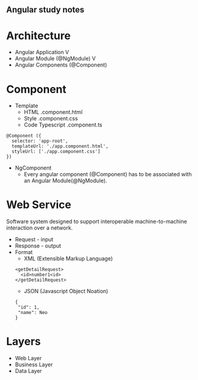 ## Angular study notes

# Architecture
- Angular Application
  V
- Angular Module (@NgModule)
  V
- Angular Components (@Component)

# Component
- Template
  - HTML .component.html
  - Style .component.css
  - Code Typescript .component.ts

```angular
@Component ({
  selector: 'app-root',
  templateUrl: './app.component.html',
  styleUrl: ['./app.component.css']
})
```

- NgComponent
  - Every angular component (@Component) has to be associated with an Angular Module(@NgModule). 

# Web Service
Software system designed to support interoperable machine-to-machine interaction over a network. 

- Request - input
- Response - output
- Format
  - XML (Extensible Markup Language)
  ```
  <getDetailRequest>
    <id>number1<id>
  </getDetailRequest>
  ```
  - JSON (Javascript Object Noation)
  ```
  {
   "id": 1,
   "name": Neo
  }
  ```

# Layers
  - Web Layer
  - Business Layer
  - Data Layer
